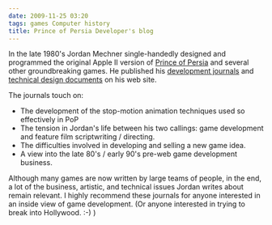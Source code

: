 ```yaml
---
date: 2009-11-25 03:20
tags: games Computer history
title: Prince of Persia Developer's blog
---
```


In the late 1980's Jordan Mechner single-handedly designed and programmed the
original Apple II version of
[Prince of Persia](http://en.wikipedia.org/wiki/Prince_of_Persia_\(1989_video_game\)) and
several other groundbreaking games. He published his
[development journals](http://jordanmechner.com/old-journals/) and
[technical design documents](http://jordanmechner.com/wp-content/uploads/1989/10/popsource009.pdf) on his web site.

The journals touch on:

* The development of the stop-motion animation techniques used so effectively in PoP
* The tension in Jordan's life between his two callings: game development and feature film scriptwriting / directing.
* The difficulties involved in developing and selling a new game idea.
* A view into the late 80's / early 90's pre-web game development business.

Although many games are now written by large teams of people, in the end, a
lot of the business, artistic, and technical issues Jordan writes about remain
relevant. I highly recommend these journals for anyone interested in an inside
view of game development. (Or anyone interested in trying to break into
Hollywood. :-) )
